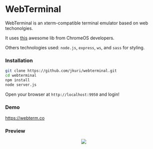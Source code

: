# WebTerminal

WebTerminal is an xterm-compatible terminal emulator based on web techonolgies.

It uses [this](https://chromium.googlesource.com/apps/libapps/+/HEAD/hterm) awesome lib from ChromeOS developers.

Others technologies used: `node.js`, `express`, `ws`, and `sass` for styling.

### Installation

```sh
git clone https://github.com/jkuri/webterminal.git
cd webterminal
npm install
node server.js
```

Open your browser at `http://localhost:9950` and login!

### Demo

https://webterm.co

### Preview

<p align="center">
  <img src="https://cloud.githubusercontent.com/assets/1796022/18388181/f0e0200a-76a0-11e6-92ac-5c4750f2a68f.png">
</p>
